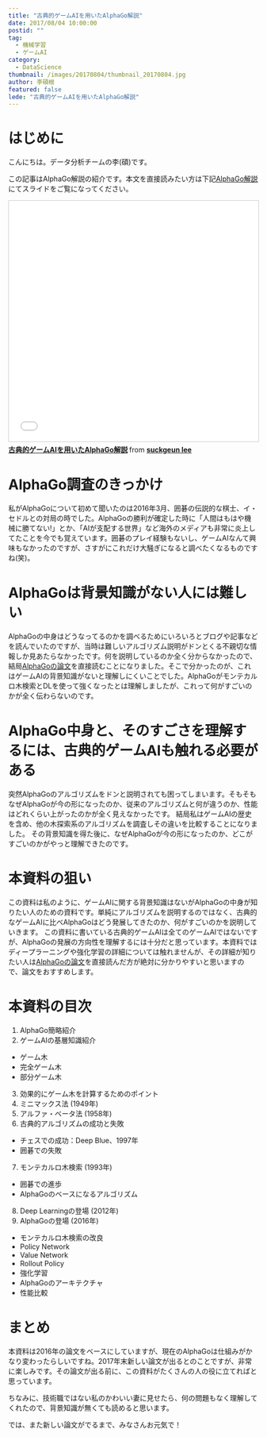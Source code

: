 ```yaml
---
title: "古典的ゲームAIを用いたAlphaGo解説"
date: 2017/08/04 10:00:00
postid: ""
tag:
  - 機械学習
  - ゲームAI
category:
  - DataScience
thumbnail: /images/20170804/thumbnail_20170804.jpg
author: 李碩根
featured: false
lede: "古典的ゲームAIを用いたAlphaGo解説"
---
```


# はじめに
こんにちは。データ分析チームの李(碩)です。

この記事はAlphaGo解説の紹介です。本文を直接読みたい方は下記[AlphaGo解説](https://www.slideshare.net/suckgeunlee/aialphago/suckgeunlee/aialphago)にてスライドをご覧になってください。

<iframe src="//www.slideshare.net/slideshow/embed_code/key/MkHgW3PHRXZxOL" width="595" height="485" frameborder="0" marginwidth="0" marginheight="0" scrolling="no" style="border:1px solid #CCC; border-width:1px; margin-bottom:5px; max-width: 100%;" allowfullscreen> </iframe> <div style="margin-bottom:5px"> <strong> <a href="//www.slideshare.net/suckgeunlee/aialphago" title="古典的ゲームAIを用いたAlphaGo解説" target="_blank">古典的ゲームAIを用いたAlphaGo解説</a> </strong> from <strong><a target="_blank" href="https://www.slideshare.net/suckgeunlee">suckgeun lee</a></strong> </div>

# AlphaGo調査のきっかけ
私がAlphaGoについて初めて聞いたのは2016年3月、囲碁の伝説的な棋士、イ・セドルとの対局の時でした。AlphaGoの勝利が確定した時に「人間はもはや機械に勝てない!」とか、「AIが支配する世界」など海外のメディアも非常に炎上してたことを今でも覚えています。囲碁のプレイ経験もないし、ゲームAIなんて興味もなかったのですが、さすがにこれだけ大騒ぎになると調べたくなるものですね(笑)。

# AlphaGoは背景知識がない人には難しい
AlphaGoの中身はどうなってるのかを調べるためにいろいろとブログや記事などを読んでいたのですが、当時は難しいアルゴリズム説明がドンとくる不親切な情報しか見あたらなかったです。何を説明しているのか全く分からなかったので、結局[AlphaGoの論文]を直接読むことになりました。そこで分かったのが、これはゲームAIの背景知識がないと理解しにくいことでした。AlphaGoがモンテカルロ木検索とDLを使って強くなったとは理解しましたが、これって何がすごいのかが全く伝わらないのです。

[AlphaGoの論文]:https://www.nature.com/nature/journal/v529/n7587/full/nature16961.html

# AlphaGo中身と、そのすごさを理解するには、古典的ゲームAIも触れる必要がある
突然AlphaGoのアルゴリズムをドンと説明されても困ってしまいます。そもそもなぜAlphaGoが今の形になったのか、従来のアルゴリズムと何が違うのか、性能はどれくらい上がったのかが全く見えなかったです。
結局私はゲームAIの歴史を含め、他の木探索系のアルゴリズムを調査しその違いを比較することになりました。
その背景知識を得た後に、なぜAlphaGoが今の形になったのか、どこがすごいのかがやっと理解できたのです。

# 本資料の狙い
この資料は私のように、ゲームAIに関する背景知識はないがAlphaGoの中身が知りたい人のための資料です。単純にアルゴリズムを説明するのではなく、古典的なゲームAIに比べAlphaGoはどう発展してきたのか、何がすごいのかを説明していきます。
この資料に書いている古典的ゲームAIは全てのゲームAIではないですが、AlphaGoの発展の方向性を理解するには十分だと思っています。本資料ではディープラーニングや強化学習の詳細については触れませんが、その詳細が知りたい人は[AlphaGoの論文]を直接読んだ方が絶対に分かりやすいと思いますので、論文をおすすめします。

# 本資料の目次
1. AlphaGo簡略紹介
2. ゲームAIの基層知識紹介
 * ゲーム木
 * 完全ゲーム木
 * 部分ゲーム木
3. 効果的にゲーム木を計算するためのポイント
4. ミニマックス法 (1949年)
5. アルファ・ベータ法 (1958年)
6. 古典的アルゴリズムの成功と失敗
 * チェスでの成功：Deep Blue、1997年
 * 囲碁での失敗
7. モンテカルロ木検索 (1993年)
 * 囲碁での進歩
 * AlphaGoのベースになるアルゴリズム
8. Deep Learningの登場 (2012年)
9. AlphaGoの登場 (2016年)
 * モンテカルロ木検索の改良
 * Policy Network
 * Value Network
 * Rollout Policy
 * 強化学習
 * AlphaGoのアーキテクチャ
 * 性能比較

# まとめ
本資料は2016年の論文をベースにしていますが、現在のAlphaGoは仕組みがかなり変わったらしいですね。2017年末新しい論文が出るとのことですが、非常に楽しみです。その論文が出る前に、この資料がたくさんの人の役に立てればと思っています。

ちなみに、技術職ではない私のかわいい妻に見せたら、何の問題もなく理解してくれたので、背景知識が無くても読めると思います。

では、また新しい論文がでるまで、みなさんお元気で！

